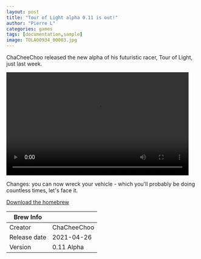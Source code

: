 ```yaml
---
layout: post
title: "Tour of Light alpha 0.11 is out!"
author: "Pierre L"
categories: games
tags: [documentation,sample]
image: TOLA00934_00003.jpg
---
```


ChaCheeChoo released the new alpha of his futuristic racer, Tour of Light, just last week.

<video class="center" width="480" height="272" controls>
	<source type="video/mp4" src="https://ia801807.us.archive.org/20/items/to-lmulti-track.-7z/TolAlpha010.ia.mp4">
</video>

Changes: you can now wreck your vehicle - which you'll probably be doing countless times, let's face it.

<p class="download-btn">
    <a href="https://archive.org/download/to-lmulti-track.-7z/ToLAlpha011.7z">Download the homebrew</a>
</p>

| Brew Info    |             |
|--------------|-------------|
| Creator      | ChaCheeChoo |
| Release date | 2021-04-26  |
| Version      | 0.11 Alpha  |
